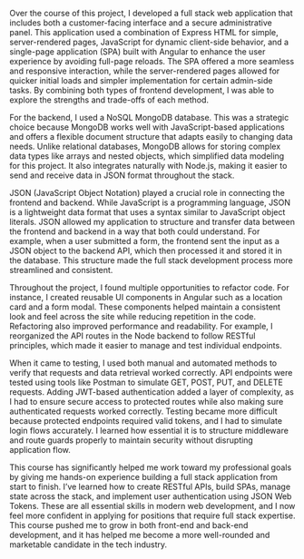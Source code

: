 Over the course of this project, I developed a full stack web application that includes both a customer-facing interface and a secure administrative panel. This application used a combination of Express HTML for simple, server-rendered pages, JavaScript for dynamic client-side behavior, and a single-page application (SPA) built with Angular to enhance the user experience by avoiding full-page reloads. The SPA offered a more seamless and responsive interaction, while the server-rendered pages allowed for quicker initial loads and simpler implementation for certain admin-side tasks. By combining both types of frontend development, I was able to explore the strengths and trade-offs of each method.

For the backend, I used a NoSQL MongoDB database. This was a strategic choice because MongoDB works well with JavaScript-based applications and offers a flexible document structure that adapts easily to changing data needs. Unlike relational databases, MongoDB allows for storing complex data types like arrays and nested objects, which simplified data modeling for this project. It also integrates naturally with Node.js, making it easier to send and receive data in JSON format throughout the stack.

JSON (JavaScript Object Notation) played a crucial role in connecting the frontend and backend. While JavaScript is a programming language, JSON is a lightweight data format that uses a syntax similar to JavaScript object literals. JSON allowed my application to structure and transfer data between the frontend and backend in a way that both could understand. For example, when a user submitted a form, the frontend sent the input as a JSON object to the backend API, which then processed it and stored it in the database. This structure made the full stack development process more streamlined and consistent.

Throughout the project, I found multiple opportunities to refactor code. For instance, I created reusable UI components in Angular such as a location card and a form modal. These components helped maintain a consistent look and feel across the site while reducing repetition in the code. Refactoring also improved performance and readability. For example, I reorganized the API routes in the Node backend to follow RESTful principles, which made it easier to manage and test individual endpoints.

When it came to testing, I used both manual and automated methods to verify that requests and data retrieval worked correctly. API endpoints were tested using tools like Postman to simulate GET, POST, PUT, and DELETE requests. Adding JWT-based authentication added a layer of complexity, as I had to ensure secure access to protected routes while also making sure authenticated requests worked correctly. Testing became more difficult because protected endpoints required valid tokens, and I had to simulate login flows accurately. I learned how essential it is to structure middleware and route guards properly to maintain security without disrupting application flow.

This course has significantly helped me work toward my professional goals by giving me hands-on experience building a full stack application from start to finish. I’ve learned how to create RESTful APIs, build SPAs, manage state across the stack, and implement user authentication using JSON Web Tokens. These are all essential skills in modern web development, and I now feel more confident in applying for positions that require full stack expertise. This course pushed me to grow in both front-end and back-end development, and it has helped me become a more well-rounded and marketable candidate in the tech industry.
